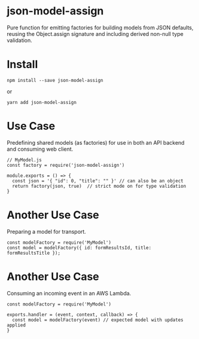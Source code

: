 # json-model-assign
Pure function for emitting factories for building models from JSON defaults, reusing the Object.assign signature and including derived non-null type validation.

# Install
```
npm install --save json-model-assign
```

or 

```
yarn add json-model-assign
```

# Use Case
Predefining shared models (as factories) for use in both an API backend and consuming web client.

```
// MyModel.js
const factory = require('json-model-assign')

module.exports = () => {
  const json = '{ "id": 0, "title": "" }' // can also be an object
  return factory(json, true)  // strict mode on for type validation
}
```

# Another Use Case
Preparing a model for transport.

```
const modelFactory = require('MyModel')
const model = modelFactory({ id: formResultsId, title: formResultsTitle });
```

# Another Use Case
Consuming an incoming event in an AWS Lambda.

```
const modelFactory = require('MyModel')

exports.handler = (event, context, callback) => {
  const model = modelFactory(event) // expected model with updates applied
}
